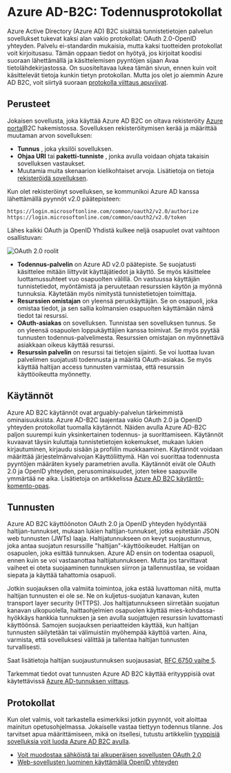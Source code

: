 <properties
    pageTitle="Azure Active Directory-B2C | Microsoft Azure"
    description="Miten sovellusten luominen suoraan Azure Active Directory-B2C tukemat protokollat avulla."
    services="active-directory-b2c"
    documentationCenter=""
    authors="dstrockis"
    manager="mbaldwin"
    editor=""/>

<tags
    ms.service="active-directory-b2c"
    ms.workload="identity"
    ms.tgt_pltfrm="na"
    ms.devlang="na"
    ms.topic="article"
    ms.date="07/22/2016"
    ms.author="dastrock"/>

# <a name="azure-ad-b2c-authentication-protocols"></a>Azure AD-B2C: Todennusprotokollat

Azure Active Directory (Azure AD) B2C sisältää tunnistetietojen palvelun sovellukset tukevat kaksi alan vakio protokollat: OAuth 2.0-OpenID yhteyden. Palvelu ei-standardin mukaisia, mutta kaksi tuotteiden protokollat voit kirjoitusasu.  Tämän oppaan tiedot on hyötyä, jos kirjoitat koodisi suoraan lähettämällä ja käsittelemisen pyyntöjen sijaan Avaa tietolähdekirjastossa. On suositeltavaa lukea tämän sivun, ennen kuin voit käsittelevät tietoja kunkin tietyn protokollan. Mutta jos olet jo aiemmin Azure AD B2C, voit siirtyä suoraan [protokolla viittaus apuviivat](#protocols).

<!-- TODO: Need link to libraries above -->

## <a name="the-basics"></a>Perusteet
Jokaisen sovellusta, joka käyttää Azure AD B2C on oltava rekisteröity [Azure portal](https://portal.azure.com)B2C hakemistossa. Sovelluksen rekisteröitymisen kerää ja määrittää muutaman arvon sovelluksen:

- **Tunnus** , joka yksilöi sovelluksen.
- **Ohjaa URI** tai **paketti-tunniste** , jonka avulla voidaan ohjata takaisin sovelluksen vastaukset.
- Muutamia muita skenaarion kielikohtaiset arvoja. Lisätietoja on tietoja [rekisteröidä sovelluksen](active-directory-b2c-app-registration.md).

Kun olet rekisteröinyt sovelluksen, se kommunikoi Azure AD kanssa lähettämällä pyynnöt v2.0 päätepisteen:

```
https://login.microsoftonline.com/common/oauth2/v2.0/authorize
https://login.microsoftonline.com/common/oauth2/v2.0/token
```

Lähes kaikki OAuth ja OpenID Yhdistä kulkee neljä osapuolet ovat vaihtoon osallistuvan:

![OAuth 2.0 roolit](./media/active-directory-b2c-reference-protocols/protocols_roles.png)

- **Todennus-palvelin** on Azure AD v2.0 päätepiste. Se suojatusti käsittelee mitään liittyvät käyttäjätiedot ja käyttö. Se myös käsittelee luottamussuhteet vuo osapuolten välillä. On vastuussa käyttäjän tunnistetiedot, myöntämistä ja peruutetaan resurssien käytön ja myönnä tunnuksia. Käytetään myös nimitystä tunnistetietojen toimittaja.
- **Resurssien omistajan** on yleensä peruskäyttäjän. Se on osapuoli, joka omistaa tiedot, ja sen sallia kolmansien osapuolten käyttämään nämä tiedot tai resurssi.
- **OAuth-asiakas** on sovelluksen. Tunnistaa sen sovelluksen tunnus. Se on yleensä osapuolen loppukäyttäjien kanssa toimivat. Se myös pyytää tunnusten todennus-palvelimesta. Resurssien omistajan on myönnettävä asiakkaan oikeus käyttää resurssi.
- **Resurssin palvelin** on resurssi tai tietojen sijainti. Se voi luottaa luvan palvelimen suojatusti todennusta ja määritä OAuth-asiakas. Se myös käyttää haltijan access tunnusten varmistaa, että resurssin käyttöoikeutta myönnetty.

## <a name="policies"></a>Käytännöt
Azure AD B2C käytännöt ovat arguably-palvelun tärkeimmistä ominaisuuksista. Azure AD-B2C laajentaa vakio OAuth 2.0 ja OpenID yhteyden protokollat tuomalla käytännöt. Näiden avulla Azure AD-B2C paljon suurempi kuin yksinkertainen todennus- ja suorittamiseen. Käytännöt kuvaavat täysin kuluttaja tunnistetietojen kokemukset, mukaan lukien kirjautuminen, kirjaudu sisään ja profiilin muokkaaminen. Käytännöt voidaan määrittää järjestelmänvalvojan Käyttöliittymä. Hän voi suorittaa todennusta pyyntöjen määräten kysely parametrien avulla. Käytännöt eivät ole OAuth 2.0 ja OpenID yhteyden, perusominaisuudet, joten tekee saapuville ymmärtää ne aika. Lisätietoja on artikkelissa [Azure AD B2C käytäntö-komento-opas](active-directory-b2c-reference-policies.md).

## <a name="tokens"></a>Tunnusten
Azure AD B2C käyttöönoton OAuth 2.0 ja OpenID yhteyden hyödyntää haltijan-tunnukset, mukaan lukien haltijan-tunnukset, jotka esitetään JSON web tunnusten (JWTs) laaja. Haltijatunnukseen on kevyt suojaustunnus, joka antaa suojatun resurssille "haltijan"-käyttöoikeudet. Haltijan on osapuolen, joka esittää tunnuksen. Azure AD ensin on todentaa osapuoli, ennen kuin se voi vastaanottaa haltijatunnukseen. Mutta jos tarvittavat vaiheet ei oteta suojaaminen tunnuksen siirron ja tallennustilaa, se voidaan siepata ja käyttää tahattomia osapuoli.

Jotkin suojauksen olla valmiita toimintoa, joka estää luvattoman niitä, mutta haltijan tunnusten ei ole se. Ne on kuljetus-suojatun kanavan, kuten transport layer security (HTTPS). Jos haltijatunnukseen siirretään suojatun kanavan ulkopuolella, haittaohjelmien osapuolen käyttää mies-kohdassa-hyökkäys hankkia tunnuksen ja sen avulla suojattujen resurssin luvattomasti käyttöönsä. Samojen suojauksen periaatteiden käyttää, kun haltijan tunnusten säilytetään tai välimuistiin myöhempää käyttöä varten. Aina, varmista, että sovelluksesi välittää ja tallentaa haltijan tunnusten turvallisesti.

Saat lisätietoja haltijan suojaustunnuksen suojausasiat, [RFC 6750 vaihe 5](http://tools.ietf.org/html/rfc6750).

Tarkemmat tiedot ovat tunnusten Azure AD B2C käyttää erityyppisiä ovat käytettävissä [Azure AD-tunnuksen viittaus](active-directory-b2c-reference-tokens.md).

## <a name="protocols"></a>Protokollat

Kun olet valmis, voit tarkastella esimerkiksi jotkin pyynnöt, voit aloittaa mainitun opetusohjelmassa. Jokaiselle vastaa tiettyyn todennus tilanne. Jos tarvitset apua määrittämiseen, mikä on itsellesi, tutustu artikkeliin [tyyppisiä sovelluksia voit luoda Azure AD B2C avulla](active-directory-b2c-apps.md).

- [Voit muodostaa sähköistä tai alkuperäisen sovellusten OAuth 2.0](active-directory-b2c-reference-oauth-code.md)
- [Web-sovellusten luominen käyttämällä OpenID yhteyden](active-directory-b2c-reference-oidc.md)
